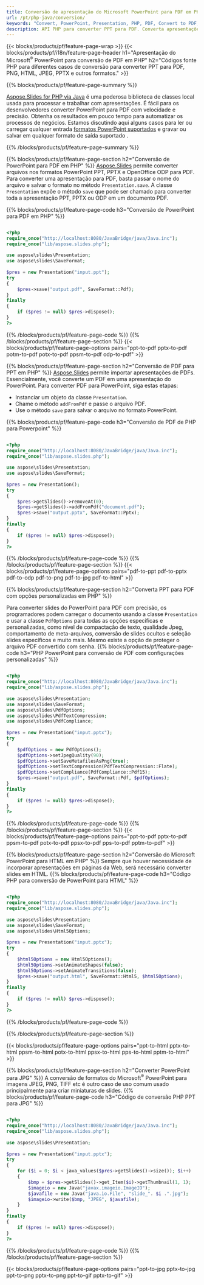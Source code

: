 ```yaml
---
title: Conversão de apresentação do Microsoft PowerPoint para PDF em PHP
url: /pt/php-java/conversion/
keywords: "Convert, PowerPoint, Presentation, PHP, PDF, Convert to PDF, PPT to PDF"
description: API PHP para converter PPT para PDF. Converta apresentações para JPG, PNG e outros formatos em PHP.
---
```


{{< blocks/products/pf/feature-page-wrap >}}
{{< blocks/products/pf/i18n/feature-page-header h1="Apresentação do Microsoft<sup>®</sup> PowerPoint para conversão de PDF em PHP" h2="Códigos fonte PHP para diferentes casos de conversão para converter PPT para PDF, PNG, HTML, JPEG, PPTX e outros formatos." >}}

{{% blocks/products/pf/feature-page-summary %}}

[Aspose.Slides for PHP via Java](https://products.aspose.com/slides/pt/php-java/) é uma poderosa biblioteca de classes local usada para processar e trabalhar com apresentações. É fácil para os desenvolvedores converter PowerPoint para PDF com velocidade e precisão. Obtenha os resultados em pouco tempo para automatizar os processos de negócios. Estamos discutindo aqui alguns casos para ler ou carregar qualquer entrada [formatos PowerPoint suportados](https://docs.aspose.com/slides/php-java/supported-file-formats/) e gravar ou salvar em qualquer formato de saída suportado . 

{{% /blocks/products/pf/feature-page-summary  %}}

{{% blocks/products/pf/feature-page-section  h2="Conversão de PowerPoint para PDF em PHP" %}}
[Aspose.Slides](https://products.aspose.com/slides/pt/php-java/) permite converter arquivos nos formatos PowerPoint PPT, PPTX e OpenOffice ODP para PDF. Para converter uma apresentação para PDF, basta passar o nome do arquivo e salvar o formato no método `Presentation.save`. A classe `Presentation` expõe o método `save` que pode ser chamado para converter toda a apresentação PPT, PPTX ou ODP em um documento PDF.

{{% blocks/products/pf/feature-page-code h3="Conversão de PowerPoint para PDF em PHP" %}}

```php

<?php
require_once("http://localhost:8080/JavaBridge/java/Java.inc");
require_once("lib/aspose.slides.php");
 
use aspose\slides\Presentation;
use aspose\slides\SaveFormat;
 
$pres = new Presentation("input.ppt");
try
{
    $pres->save("output.pdf", SaveFormat::Pdf); 
}
finally
{
    if ($pres != null) $pres->dispose();
}
?>
```
{{% /blocks/products/pf/feature-page-code  %}}
{{% /blocks/products/pf/feature-page-section %}}
{{< blocks/products/pf/feature-page-options pairs="ppt-to-pdf pptx-to-pdf potm-to-pdf potx-to-pdf ppsm-to-pdf odp-to-pdf" >}}

{{% blocks/products/pf/feature-page-section  h2="Conversão de PDF para PPT em PHP" %}}
[Aspose.Slides](https://products.aspose.com/slides/pt/php-java/) permite importar apresentações de PDFs. Essencialmente, você converte um PDF em uma apresentação do PowerPoint. Para converter PDF para PowerPoint, siga estas etapas:
- Instanciar um objeto da classe `Presentation`.
- Chame o método `addFromPdf` e passe o arquivo PDF.
- Use o método `save` para salvar o arquivo no formato PowerPoint.

{{% blocks/products/pf/feature-page-code h3="Conversão de PDF de PHP para Powerpoint" %}}

```php

<?php
require_once("http://localhost:8080/JavaBridge/java/Java.inc");
require_once("lib/aspose.slides.php");
 
use aspose\slides\Presentation;
use aspose\slides\SaveFormat;
 
$pres = new Presentation();
try
{
    $pres->getSlides()->removeAt(0);
    $pres->getSlides()->addFromPdf("document.pdf");
    $pres->save("output.pptx", SaveFormat::Pptx); 
}
finally
{
    if ($pres != null) $pres->dispose();
}
?>
```
{{% /blocks/products/pf/feature-page-code  %}}
{{% /blocks/products/pf/feature-page-section %}}
{{< blocks/products/pf/feature-page-options pairs="pdf-to-ppt pdf-to-pptx pdf-to-odp pdf-to-png pdf-to-jpg pdf-to-html" >}}


{{% blocks/products/pf/feature-page-section  h2="Converta PPT para PDF com opções personalizadas em PHP" %}}

Para converter slides do PowerPoint para PDF com precisão, os programadores podem carregar o documento usando a classe `Presentation` e usar a classe `PdfOptions` para todas as opções específicas e personalizadas, como nível de compactação de texto, qualidade Jpeg, comportamento de meta-arquivos, conversão de slides ocultos e seleção slides específicos e muito mais. Mesmo existe a opção de proteger o arquivo PDF convertido com senha.
{{% blocks/products/pf/feature-page-code h3="PHP PowerPoint para conversão de PDF com configurações personalizadas" %}}

```php

<?php
require_once("http://localhost:8080/JavaBridge/java/Java.inc");
require_once("lib/aspose.slides.php");
 
use aspose\slides\Presentation;
use aspose\slides\SaveFormat;
use aspose\slides\PdfOptions;
use aspose\slides\PdfTextCompression;
use aspose\slides\PdfCompliance;
 
$pres = new Presentation("input.pptx");
try
{
    $pdfOptions = new PdfOptions();
    $pdfOptions->setJpegQuality(90);
    $pdfOptions->setSaveMetafilesAsPng(true);
    $pdfOptions->setTextCompression(PdfTextCompression::Flate);
    $pdfOptions->setCompliance(PdfCompliance::Pdf15);
    $pres->save("output.pdf", SaveFormat::Pdf, $pdfOptions);
}
finally
{
    if ($pres != null) $pres->dispose();
}
?>
```
{{% /blocks/products/pf/feature-page-code  %}}
{{% /blocks/products/pf/feature-page-section %}}
{{< blocks/products/pf/feature-page-options pairs="ppt-to-pdf pptx-to-pdf ppsm-to-pdf potx-to-pdf ppsx-to-pdf pps-to-pdf pptm-to-pdf" >}}


{{% blocks/products/pf/feature-page-section  h2="Conversão do Microsoft PowerPoint para HTML em PHP" %}}
Sempre que houver necessidade de incorporar apresentações em páginas da Web, será necessário converter slides em HTML. 
{{% blocks/products/pf/feature-page-code h3="Código PHP para conversão de PowerPoint para HTML" %}}

```php

<?php
require_once("http://localhost:8080/JavaBridge/java/Java.inc");
require_once("lib/aspose.slides.php");
 
use aspose\slides\Presentation;
use aspose\slides\SaveFormat;
use aspose\slides\Html5Options;
 
$pres = new Presentation("input.pptx");
try
{
    $html5Options = new Html5Options();
    $html5Options->setAnimateShapes(false);
    $html5Options->setAnimateTransitions(false);
    $pres->save("output.html", SaveFormat::Html5, $html5Options);
}
finally
{
    if ($pres != null) $pres->dispose();
}
?>
```
{{% /blocks/products/pf/feature-page-code %}}

{{% /blocks/products/pf/feature-page-section %}}

{{< blocks/products/pf/feature-page-options pairs="ppt-to-html pptx-to-html ppsm-to-html potx-to-html ppsx-to-html pps-to-html pptm-to-html" >}}

{{% blocks/products/pf/feature-page-section  h2="Converter PowerPoint para JPG" %}}
A conversão de formatos do Microsoft<sup>®</sup> PowerPoint para imagens JPEG, PNG, TIFF etc é outro caso de uso comum usado principalmente para criar miniaturas de slides. 
{{% blocks/products/pf/feature-page-code h3="Código de conversão PHP PPT para JPG" %}}
```php

<?php
require_once("http://localhost:8080/JavaBridge/java/Java.inc");
require_once("lib/aspose.slides.php");
 
use aspose\slides\Presentation;
 
$pres = new Presentation("input.pptx");
try
{
    for ($i = 0; $i < java_values($pres->getSlides()->size()); $i++)
    {
        $bmp = $pres->getSlides()->get_Item($i)->getThumbnail(1, 1);
        $imageio = new Java("javax.imageio.ImageIO");
        $javafile = new Java("java.io.File", "slide_". $i .".jpg");
        $imageio->write($bmp, "JPEG", $javafile);
    }
}
finally
{
    if ($pres != null) $pres->dispose();
}
?>  
```
{{% /blocks/products/pf/feature-page-code %}}
{{% /blocks/products/pf/feature-page-section %}}

{{< blocks/products/pf/feature-page-options pairs="ppt-to-jpg pptx-to-jpg ppt-to-png pptx-to-png ppt-to-gif pptx-to-gif" >}}